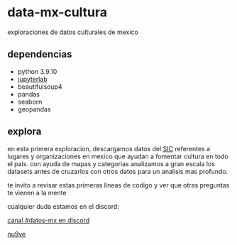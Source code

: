 # data-mx-cultura

exploraciones de datos culturales de mexico

## dependencias
- python 3.9.10
- [jupyterlab](https://jupyter.org/install)
- beautifulsoup4
- pandas
- seaborn
- geopandas

## explora
en esta primera exploracion, descargamos datos del [SIC](https://sic.gob.mx/) referentes a lugares y organizaciones en mexico que ayudan a fomentar cultura en todo el pais. con ayuda de mapas y categorias analizamos a gran escala los datasets antes de cruzarlos con otros datos para un analisis mas profundo.

te invito a revisar estas primeras lineas de codigo y ver que otras preguntas te vienen a la mente

cualquier duda estamos en el discord:

[canal #datos-mx en discord](https://discord.com/channels/708149634513502362/958453369146576897)

[nu9ve](https://nu9ve.xyz/)
